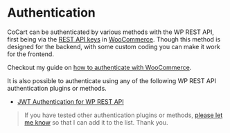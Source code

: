 # Authentication #

CoCart can be authenticated by various methods with the WP REST API, first being via the [REST API keys](http://woocommerce.github.io/woocommerce-rest-api-docs/#rest-api-keys) in [WooCommerce](http://woocommerce.github.io/woocommerce-rest-api-docs/#authentication). Though this method is designed for the backend, with some custom coding you can make it work for the frontend.

Checkout my guide on [how to authenticate with WooCommerce](https://cocart.xyz/authenticating-with-woocommerce-heres-how-you-can-do-it/).

It is also possible to authenticate using any of the following WP REST API authentication plugins or methods.

* [JWT Authentication for WP REST API](https://wordpress.org/plugins/jwt-authentication-for-wp-rest-api/)

> If you have tested other authentication plugins or methods, [please let me know](https://cocart.xyz/feedback/) so that I can add it to the list. Thank you.

